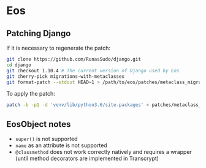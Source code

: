 # Eos

## Patching Django

If it is necessary to regenerate the patch:

```bash
git clone https://github.com/RunasSudo/django.git
cd django
git checkout 1.10.4 # The current version of Django used by Eos
git cherry-pick migrations-with-metaclasses
git format-patch --stdout HEAD~1 > /path/to/eos/patches/metaclass_migration.patch
```

To apply the patch:

```bash
patch -b -p1 -d 'venv/lib/python3.6/site-packages' < patches/metaclass_migration.patch
```

## EosObject notes

* `super()` is not supported
* `name` as an attribute is not supported
* `@classmethod` does not work correctly natively and requires a wrapper (until method decorators are implemented in Transcrypt)
